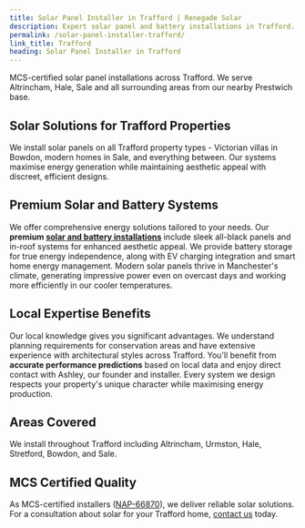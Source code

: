 ```yaml
---
title: Solar Panel Installer in Trafford | Renegade Solar
description: Expert solar panel and battery installations in Trafford. MCS certified specialists serving Altrincham, Hale, Sale and across Trafford.
permalink: /solar-panel-installer-trafford/
link_title: Trafford
heading: Solar Panel Installer in Trafford
---
```


MCS-certified solar panel installations across Trafford. We serve Altrincham, Hale, Sale and all surrounding areas from our nearby Prestwich base.

## Solar Solutions for Trafford Properties

We install solar panels on all Trafford property types - Victorian villas in Bowdon, modern homes in Sale, and everything between. Our systems maximise energy generation while maintaining aesthetic appeal with discreet, efficient designs.

## Premium Solar and Battery Systems

We offer comprehensive energy solutions tailored to your needs. Our **premium [solar and battery installations](/services/solar-and-battery-installations/)** include sleek all-black panels and in-roof systems for enhanced aesthetic appeal. We provide battery storage for true energy independence, along with EV charging integration and smart home energy management. Modern solar panels thrive in Manchester's climate, generating impressive power even on overcast days and working more efficiently in our cooler temperatures.

## Local Expertise Benefits

Our local knowledge gives you significant advantages. We understand planning requirements for conservation areas and have extensive experience with architectural styles across Trafford. You'll benefit from **accurate performance predictions** based on local data and enjoy direct contact with Ashley, our founder and installer. Every system we design respects your property's unique character while maximising energy production.

## Areas Covered

We install throughout Trafford including Altrincham, Urmston, Hale, Stretford, Bowdon, and Sale.

## MCS Certified Quality

As MCS-certified installers ([NAP-66870](https://mcscertified.com/find-an-installer/)), we deliver reliable solar solutions. For a consultation about solar for your Trafford home, [contact us](/contact/) today.

